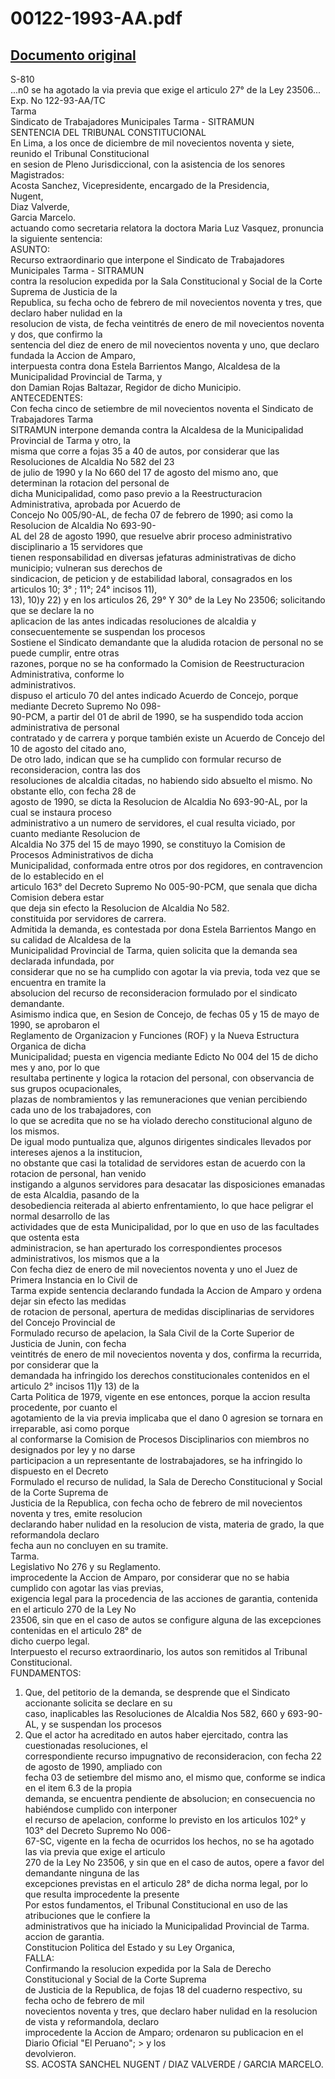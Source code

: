 
00122-1993-AA.pdf
=================
  
[Documento original](https://tc.gob.pe/jurisprudencia/1998/00122-1993-AA.pdf)  
---  
S-810  
...n0 se ha agotado la via previa que exige el articulo 27° de la Ley 23506...  
Exp. No 122-93-AA/TC  
Tarma  
Sindicato de Trabajadores Municipales Tarma - SITRAMUN  
SENTENCIA DEL TRIBUNAL CONSTITUCIONAL  
En Lima, a los once de diciembre de mil novecientos noventa y siete, reunido el Tribunal Constitucional  
en sesion de Pleno Jurisdiccional, con la asistencia de los senores Magistrados:  
Acosta Sanchez, Vicepresidente, encargado de la Presidencia,  
Nugent,  
Diaz Valverde,  
Garcia Marcelo.  
actuando como secretaria relatora la doctora Maria Luz Vasquez, pronuncia la siguiente sentencia:  
ASUNTO:  
Recurso extraordinario que interpone el Sindicato de Trabajadores Municipales Tarma - SITRAMUN  
contra la resolucion expedida por la Sala Constitucional y Social de la Corte Suprema de Justicia de la  
Republica, su fecha ocho de febrero de mil novecientos noventa y tres, que declaro haber nulidad en la  
resolucion de vista, de fecha veintitrés de enero de mil novecientos noventa y dos, que confirmo la  
sentencia del diez de enero de mil novecientos noventa y uno, que declaro fundada la Accion de Amparo,  
interpuesta contra dona Estela Barrientos Mango, Alcaldesa de la Municipalidad Provincial de Tarma, y  
don Damian Rojas Baltazar, Regidor de dicho Municipio.  
ANTECEDENTES:  
Con fecha cinco de setiembre de mil novecientos noventa el Sindicato de Trabajadores Tarma  
SITRAMUN interpone demanda contra la Alcaldesa de la Municipalidad Provincial de Tarma y otro, la  
misma que corre a fojas 35 a 40 de autos, por considerar que las Resoluciones de Alcaldia No 582 del 23  
de julio de 1990 y la No 660 del 17 de agosto del mismo ano, que determinan la rotacion del personal de  
dicha Municipalidad, como paso previo a la Reestructuracion Administrativa, aprobada por Acuerdo de  
Concejo No 005/90-AL, de fecha 07 de febrero de 1990; asi como la Resolucion de Alcaldia No 693-90-  
AL del 28 de agosto 1990, que resuelve abrir proceso administrativo disciplinario a 15 servidores que  
tienen responsabilidad en diversas jefaturas administrativas de dicho municipio; vulneran sus derechos de  
sindicacion, de peticion y de estabilidad laboral, consagrados en los articulos 10; 3° ; 11°; 24° incisos 11),  
13), 10)y 22) y en los articulos 26, 29° Y 30° de la Ley No 23506; solicitando que se declare la no  
aplicacion de las antes indicadas resoluciones de alcaldia y consecuentemente se suspendan los procesos  
Sostiene el Sindicato demandante que la aludida rotacion de personal no se puede cumplir, entre otras  
razones, porque no se ha conformado la Comision de Reestructuracion Administrativa, conforme lo  
administrativos.  
dispuso el articulo 70 del antes indicado Acuerdo de Concejo, porque mediante Decreto Supremo No 098-  
90-PCM, a partir del 01 de abril de 1990, se ha suspendido toda accion administrativa de personal  
contratado y de carrera y porque también existe un Acuerdo de Concejo del 10 de agosto del citado ano,  
De otro lado, indican que se ha cumplido con formular recurso de reconsideracion, contra las dos  
resoluciones de alcaldia citadas, no habiendo sido absuelto el mismo. No obstante ello, con fecha 28 de  
agosto de 1990, se dicta la Resolucion de Alcaldia No 693-90-AL, por la cual se instaura proceso  
administrativo a un numero de servidores, el cual resulta viciado, por cuanto mediante Resolucion de  
Alcaldia No 375 del 15 de mayo 1990, se constituyo la Comision de Procesos Administrativos de dicha  
Municipalidad, conformada entre otros por dos regidores, en contravencion de lo establecido en el  
articulo 163° del Decreto Supremo No 005-90-PCM, que senala que dicha Comision debera estar  
que deja sin efecto la Resolucion de Alcaldia No 582.  
constituida por servidores de carrera.  
Admitida la demanda, es contestada por dona Estela Barrientos Mango en su calidad de Alcaldesa de la  
Municipalidad Provincial de Tarma, quien solicita que la demanda sea declarada infundada, por  
considerar que no se ha cumplido con agotar la via previa, toda vez que se encuentra en tramite la  
absolucion del recurso de reconsideracion formulado por el sindicato demandante.  
Asimismo indica que, en Sesion de Concejo, de fechas 05 y 15 de mayo de 1990, se aprobaron el  
Reglamento de Organizacion y Funciones (ROF) y la Nueva Estructura Organica de dicha  
Municipalidad; puesta en vigencia mediante Edicto No 004 del 15 de dicho mes y ano, por lo que  
resultaba pertinente y logica la rotacion del personal, con observancia de sus grupos ocupacionales,  
plazas de nombramientos y las remuneraciones que venian percibiendo cada uno de los trabajadores, con  
lo que se acredita que no se ha violado derecho constitucional alguno de los mismos.  
De igual modo puntualiza que, algunos dirigentes sindicales Ilevados por intereses ajenos a la institucion,  
no obstante que casi la totalidad de servidores estan de acuerdo con la rotacion de personal, han venido  
instigando a algunos servidores para desacatar las disposiciones emanadas de esta Alcaldia, pasando de la  
desobediencia reiterada al abierto enfrentamiento, lo que hace peligrar el normal desarrollo de las  
actividades que de esta Municipalidad, por lo que en uso de las facultades que ostenta esta  
administracion, se han aperturado los correspondientes procesos administrativos, los mismos que a la  
Con fecha diez de enero de mil novecientos noventa y uno el Juez de Primera Instancia en lo Civil de  
Tarma expide sentencia declarando fundada la Accion de Amparo y ordena dejar sin efecto las medidas  
de rotacion de personal, apertura de medidas disciplinarias de servidores del Concejo Provincial de  
Formulado recurso de apelacion, la Sala Civil de la Corte Superior de Justicia de Junin, con fecha  
veintitrés de enero de mil novecientos noventa y dos, confirma la recurrida, por considerar que la  
demandada ha infringido los derechos constitucionales contenidos en el articulo 2° incisos 11)y 13) de la  
Carta Politica de 1979, vigente en ese entonces, porque la accion resulta procedente, por cuanto el  
agotamiento de la via previa implicaba que el dano 0 agresion se tornara en irreparable, asi como porque  
al conformarse la Comision de Procesos Disciplinarios con miembros no designados por ley y no darse  
participacion a un representante de lostrabajadores, se ha infringido lo dispuesto en el Decreto  
Formulado el recurso de nulidad, la Sala de Derecho Constitucional y Social de la Corte Suprema de  
Justicia de la Republica, con fecha ocho de febrero de mil novecientos noventa y tres, emite resolucion  
declarando haber nulidad en la resolucion de vista, materia de grado, la que reformandola declaro  
fecha aun no concluyen en su tramite.  
Tarma.  
Legislativo No 276 y su Reglamento.  
improcedente la Accion de Amparo, por considerar que no se habia cumplido con agotar las vias previas,  
exigencia legal para la procedencia de las acciones de garantia, contenida en el articulo 270 de la Ley No  
23506, sin que en el caso de autos se configure alguna de las excepciones contenidas en el articulo 28° de  
dicho cuerpo legal.  
Interpuesto el recurso extraordinario, los autos son remitidos al Tribunal Constitucional.  
FUNDAMENTOS:  
1. Que, del petitorio de la demanda, se desprende que el Sindicato accionante solicita se declare en su  
caso, inaplicables las Resoluciones de Alcaldia Nos 582, 660 y 693-90-AL, y se suspendan los procesos  
2. Que el actor ha acreditado en autos haber ejercitado, contra las cuestionadas resoluciones, el  
correspondiente recurso impugnativo de reconsideracion, con fecha 22 de agosto de 1990, ampliado con  
fecha 03 de setiembre del mismo ano, el mismo que, conforme se indica en el item 6.3 de la propia  
demanda, se encuentra pendiente de absolucion; en consecuencia no habiéndose cumplido con interponer  
el recurso de apelacion, conforme lo previsto en los articulos 102° y 103° del Decreto Supremo No 006-  
67-SC, vigente en la fecha de ocurridos los hechos, no se ha agotado las via previa que exige el articulo  
270 de la Ley No 23506, y sin que en el caso de autos, opere a favor del demandante ninguna de las  
excepciones previstas en el articulo 28° de dicha norma legal, por lo que resulta improcedente la presente  
Por estos fundamentos, el Tribunal Constitucional en uso de las atribuciones que le confiere la  
administrativos que ha iniciado la Municipalidad Provincial de Tarma.  
accion de garantia.  
Constitucion Politica del Estado y su Ley Organica,  
FALLA:  
Confirmando la resolucion expedida por la Sala de Derecho Constitucional y Social de la Corte Suprema  
de Justicia de la Republica, de fojas 18 del cuaderno respectivo, su fecha ocho de febrero de mil  
novecientos noventa y tres, que declaro haber nulidad en la resolucion de vista y reformandola, declaro  
improcedente la Accion de Amparo; ordenaron su publicacion en el Diario Oficial "El Peruano"; > y los  
devolvieron.  
SS. ACOSTA SANCHEL NUGENT / DIAZ VALVERDE / GARCIA MARCELO.